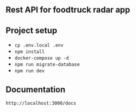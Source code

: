 ## Rest API for foodtruck radar app

Project setup
----------
- `cp .env.local .env`
- `npm install`
- `docker-compose up -d`
- `npm run migrate-database`
- `npm run dev`

Documentation
----------
`http://localhost:3000/docs`